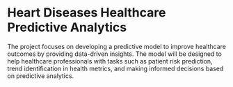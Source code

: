 # Heart Diseases Healthcare Predictive Analytics
The project focuses on developing a predictive model to improve healthcare outcomes by providing data-driven insights. The model will be designed to help healthcare professionals with tasks such as patient risk prediction, trend identification in health metrics, and making informed decisions based on predictive analytics.
